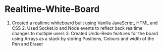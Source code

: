 # Realtime-White-Board
1. Created a realtime whiteboard built using Vanilla JavaScript, HTML and CSS 2. Used Socket.io and Node events to reflect back realtime changes to multiple users  3. Created Undo-Redo features for the board using Arrays as a stack by storing  Positions, Colours and width of the Pen and Eraser
